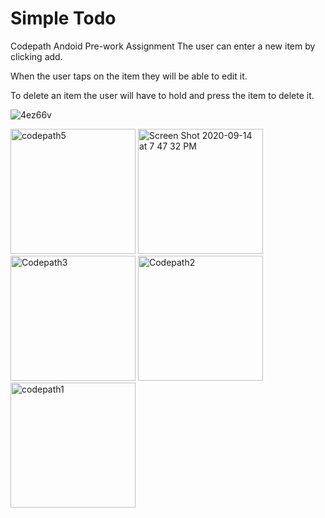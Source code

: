# Simple Todo
Codepath Andoid Pre-work Assignment 
The user can enter a new item by clicking add.

When the user taps on the item they will be able to edit it.

To delete an item the user will have to hold and press the item to delete it.




![4ez66v](https://user-images.githubusercontent.com/44309692/93148712-85607180-f6c2-11ea-9c11-ee0ada3133e4.gif)

<img width="200" alt="codepath5" src="https://user-images.githubusercontent.com/44309692/93148173-2bab7780-f6c1-11ea-88f3-822fd11dcaa9.png">

<img width="200" alt="Screen Shot 2020-09-14 at 7 47 32 PM" src="https://user-images.githubusercontent.com/44309692/93148938-24856900-f6c3-11ea-924e-4623ec798620.png">

<img width="200" alt="Codepath3" src="https://user-images.githubusercontent.com/44309692/93148797-c789b300-f6c2-11ea-8bc5-c4b229267feb.png">


<img width="200" alt="Codepath2" src="https://user-images.githubusercontent.com/44309692/93148193-3108c200-f6c1-11ea-95a0-b32c9c14b9e0.png">

<img width="200" alt="codepath1" src="https://user-images.githubusercontent.com/44309692/93148033-d5d6cf80-f6c0-11ea-9535-39013531b5c3.png">
